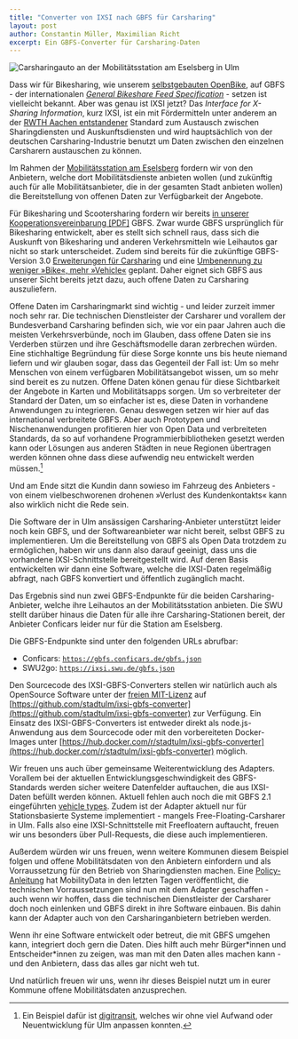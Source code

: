 ```yaml
---
title: "Converter von IXSI nach GBFS für Carsharing"
layout: post
author: Constantin Müller, Maximilian Richt
excerpt: Ein GBFS-Converter für Carsharing-Daten
---
```


![Carsharingauto an der Mobilitätsstation am Eselsberg in Ulm](/assets/images/blog/20210903-carsharing.jpg)

Dass wir für Bikesharing, wie unserem [selbstgebauten OpenBike](https://ulm.dev/projects/openbike/), auf GBFS - der internationalen [_General Bikeshare Feed Specification_](https://github.com/NABSA/gbfs) - setzen ist vielleicht bekannt. Aber was genau ist IXSI jetzt? Das _Interface for X-Sharing Information_, kurz IXSI, ist ein mit Fördermitteln unter anderem an der [RWTH Aachen entstandener](https://www.researchgate.net/publication/277020604_IXSI_-_Interface_for_X-Sharing_Information) Standard zum Austausch zwischen Sharingdiensten und Auskunftsdiensten und wird hauptsächlich von der deutschen Carsharing-Industrie benutzt um Daten zwischen den einzelnen Carsharern austauschen zu können.

Im Rahmen der [Mobilitätsstation am Eselsberg](https://www.zukunftsstadt-ulm.de/eselsberg/mobilitaets-station) fordern wir von den Anbietern, welche dort Mobilitätsdienste anbieten wollen (und zukünftig auch für alle Mobilitätsanbieter, die in der gesamten Stadt anbieten wollen) die Bereitstellung von offenen Daten zur Verfügbarkeit der Angebote.

Für Bikesharing und Scootersharing fordern wir bereits [in unserer Kooperationsvereinbarung [PDF]](https://www.ulm.de/-/media/ulm/vgv/vp/downloads/escooter/kooperationsvereinbarung-fr-etretrollersharing-in-ulm.pdf) GBFS. Zwar wurde GBFS ursprünglich für Bikesharing entwickelt, aber es stellt sich schnell raus, dass sich die Auskunft von Bikesharing und anderen Verkehrsmitteln wie Leihautos gar nicht so stark unterscheidet. Zudem sind bereits für die zukünftige GBFS-Version 3.0 [Erweiterungen für Carsharing](https://github.com/NABSA/gbfs/pull/350) und eine [Umbenennung zu weniger »Bike«, mehr »Vehicle«](https://github.com/NABSA/gbfs/pull/354) geplant. Daher eignet sich GBFS aus unserer Sicht bereits jetzt dazu, auch offene Daten zu Carsharing auszuliefern.

Offene Daten im Carsharingmarkt sind wichtig - und leider zurzeit immer noch sehr rar. Die technischen Dienstleister der Carsharer und vorallem der Bundesverband Carsharing befinden sich, wie vor ein paar Jahren auch die meisten Verkehrsverbünde, noch im Glauben, dass offene Daten sie ins Verderben stürzen und ihre Geschäftsmodelle daran zerbrechen würden.
Eine stichhaltige Begründung für diese Sorge konnte uns bis heute niemand liefern und wir glauben sogar, dass das Gegenteil der Fall ist:
Um so mehr Menschen von einem verfügbaren Mobilitätsangebot wissen, um so mehr sind bereit es zu nutzen. Offene Daten könen genau für diese Sichtbarkeit der Angebote in Karten und Mobilitätsapps sorgen. Um so verbreiteter der Standard der Daten, um so einfacher ist es, diese Daten in vorhandene Anwendungen zu integrieren. Genau deswegen setzen wir hier auf das international verbreitete GBFS. Aber auch Prototypen und Nischenanwendungen profitieren hier von Open Data und verbreiteten Standards, da so auf vorhandene Programmierbibliotheken gesetzt werden kann oder Lösungen aus anderen Städten in neue Regionen übertragen werden können ohne dass diese aufwendig neu entwickelt werden müssen.[^digitransit]

Und am Ende sitzt die Kundin dann sowieso im Fahrzeug des Anbieters - von einem vielbeschworenen drohenen »Verlust des Kundenkontakts« kann also wirklich nicht die Rede sein.

Die Software der in Ulm ansässigen Carsharing-Anbieter unterstützt leider noch kein GBFS, und der Softwareanbieter war nicht bereit, selbst GBFS zu implementieren. Um die Bereitstellung von GBFS als Open Data trotzdem zu ermöglichen, haben wir uns dann also darauf geeinigt, dass uns die vorhandene IXSI-Schnittstelle bereitgestellt wird. Auf deren Basis entwickelten wir dann eine Software, welche die IXSI-Daten regelmäßig abfragt, nach GBFS konvertiert und öffentlich zugänglich macht.

Das Ergebnis sind nun zwei GBFS-Endpunkte für die beiden Carsharing-Anbieter, welche ihre Leihautos an der Mobilitätsstation anbieten. Die SWU stellt darüber hinaus die Daten für alle ihre Carsharing-Stationen bereit, der Anbieter Conficars leider nur für die Station am Eselsberg.

Die GBFS-Endpunkte sind unter den folgenden URLs abrufbar:
* Conficars: [`https://gbfs.conficars.de/gbfs.json`](https://gbfs.conficars.de/gbfs.json)
* SWU2go: [`https://ixsi.swu.de/gbfs.json`](https://ixsi.swu.de/gbfs.json)

Den Sourcecode des IXSI-GBFS-Converters stellen wir natürlich auch als OpenSource Software  unter der [freien MIT-Lizenz](https://github.com/stadtulm/ixsi-gbfs-converter/blob/main/LICENSE) auf [https://github.com/stadtulm/ixsi-gbfs-converter](https://github.com/stadtulm/ixsi-gbfs-converter) zur Verfügung.
Ein Einsatz des IXSI-GBFS-Converters ist entweder direkt als node.js-Anwendung aus dem Sourcecode oder mit den vorbereiteten Docker-Images unter [https://hub.docker.com/r/stadtulm/ixsi-gbfs-converter](https://hub.docker.com/r/stadtulm/ixsi-gbfs-converter) möglich.

Wir freuen uns auch über gemeinsame Weiterentwicklung des Adapters. Vorallem bei der aktuellen Entwicklungsgeschwindigkeit des GBFS-Standards werden sicher weitere Datenfelder auftauchen, die aus IXSI-Daten befüllt werden können. Aktuell fehlen auch noch die mit GBFS 2.1 eingeführten [vehicle types](https://github.com/NABSA/gbfs/blob/v2.2/gbfs.md#vehicle_typesjson-added-in-v21). Zudem ist der Adapter aktuell nur für Stationsbasierte Systeme implementiert - mangels Free-Floating-Carsharer in Ulm. Falls also eine IXSI-Schnittstelle mit Freefloatern auftaucht, freuen wir uns besonders über Pull-Requests, die diese auch implementieren.

Außerdem würden wir uns freuen, wenn weitere Kommunen diesem Beispiel folgen und offene Mobilitätsdaten von den Anbietern einfordern und als Vorraussetzung für den Betrieb von Sharingdiensten machen. Eine [Policy-Anleitung](https://mobilitydata.org/gbfs-and-shared-mobility-data-policy-in-europe/) hat MobilityData in den letzten Tagen veröffentlicht, die technischen Vorraussetzungen sind nun mit dem Adapter geschaffen - auch wenn wir hoffen, dass die technischen Dienstleister der Carsharer doch noch einlenken und GBFS direkt in ihre Software einbauen. Bis dahin kann der Adapter auch von den Carsharinganbietern betrieben werden.

Wenn ihr eine Software entwickelt oder betreut, die mit GBFS umgehen kann, integriert doch gern die Daten. Dies hilft auch mehr Bürger\*innen und Entscheider\*innen zu zeigen, was man mit den Daten alles machen kann - und den Anbietern, dass das alles gar nicht weh tut.

Und natürlich freuen wir uns, wenn ihr dieses Beispiel nutzt um in eurer Kommune offene Mobilitätsdaten anzusprechen.


[^digitransit]: Ein Beispiel dafür ist [digitransit](https://ulm.dev/projects/digitransit/), welches wir ohne viel Aufwand oder Neuentwicklung für Ulm anpassen konnten.
